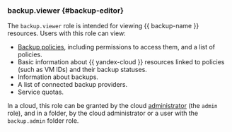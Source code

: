 ### backup.viewer {#backup-editor}

The `backup.viewer` role is intended for viewing {{ backup-name }} resources. Users with this role can view:

* [Backup policies](../backup/concepts/policy.md), including permissions to access them, and a list of policies.
* Basic information about {{ yandex-cloud }} resources linked to policies (such as VM IDs) and their backup statuses.
* Information about backups.
* A list of connected backup providers.
* Service quotas.

In a cloud, this role can be granted by the cloud [administrator](#admin) (the `admin` role), and in a folder, by the cloud administrator or a user with the `backup.admin` folder role.
